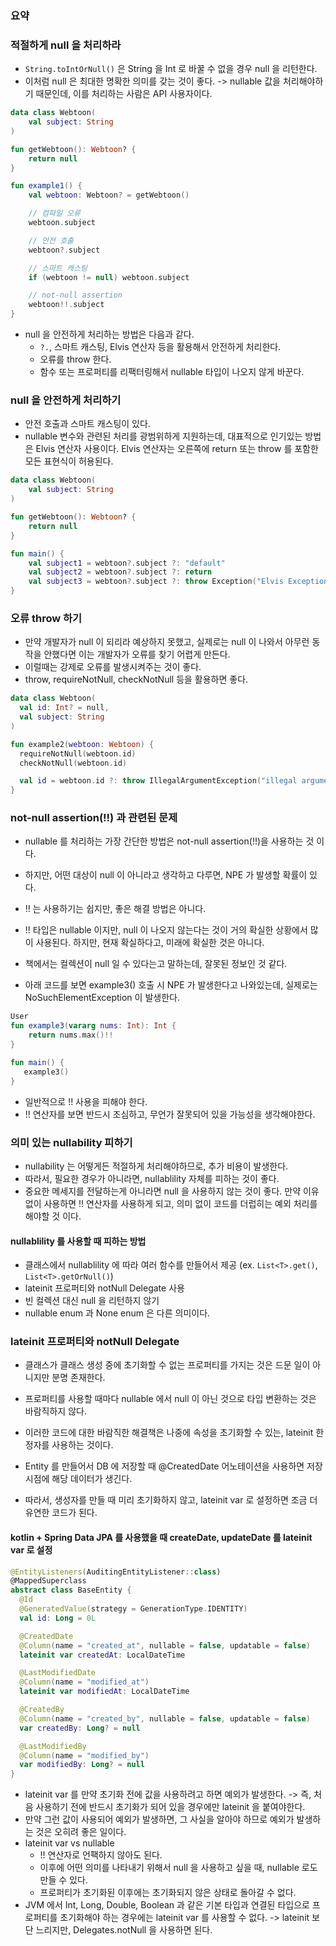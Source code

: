 ### 요약

### 적절하게 null 을 처리하라
* ```String.toIntOrNull()``` 은 String 을 Int 로 바꿀 수 없을 경우 null 을 리턴한다.
* 이처럼 null 은 최대한 명확한 의미를 갖는 것이 좋다. -> nullable 값을 처리해야하기 때문인데, 이를 처리하는 사람은 API 사용자이다.

```kotlin
data class Webtoon(
    val subject: String
)

fun getWebtoon(): Webtoon? {
    return null
}

fun example1() {
    val webtoon: Webtoon? = getWebtoon()

    // 컴파일 오류
    webtoon.subject

    // 안전 호출
    webtoon?.subject

    // 스마트 캐스팅
    if (webtoon != null) webtoon.subject

    // not-null assertion
    webtoon!!.subject
}
```

* null 을 안전하게 처리하는 방법은 다음과 같다.
  * ```?.```, 스마트 캐스팅, Elvis 연산자 등을 활용해서 안전하게 처리한다.
  * 오류를 throw 한다.
  * 함수 또는 프로퍼티를 리팩터링해서 nullable 타입이 나오지 않게 바꾼다.

### null 을 안전하게 처리하기
* 안전 호출과 스마트 캐스팅이 있다.
* nullable 변수와 관련된 처리를 광범위하게 지원하는데, 대표적으로 인기있는 방법은 Elvis 연산자 사용이다. Elvis 연산자는 오른쪽에 return 또는 throw 를 포함한 모든 표현식이 허용된다.

```kotlin
data class Webtoon(
    val subject: String
)

fun getWebtoon(): Webtoon? {
    return null
}

fun main() {
    val subject1 = webtoon?.subject ?: "default"
    val subject2 = webtoon?.subject ?: return
    val subject3 = webtoon?.subject ?: throw Exception("Elvis Exception")
}
```

### 오류 throw 하기
* 만약 개발자가 null 이 되리라 예상하지 못했고, 실제로는 null 이 나와서 아무런 동작을 안했다면 이는 개발자가 오류를 찾기 어렵게 만든다.
* 이럴때는 강제로 오류를 발생시켜주는 것이 좋다.
* throw, requireNotNull, checkNotNull 등을 활용하면 좋다.

```kotlin
data class Webtoon(
  val id: Int? = null,
  val subject: String
)

fun example2(webtoon: Webtoon) {
  requireNotNull(webtoon.id)
  checkNotNull(webtoon.id)

  val id = webtoon.id ?: throw IllegalArgumentException("illegal argument exception")
}
```

### not-null assertion(!!) 과 관련된 문제
* nullable 를 처리하는 가장 간단한 방법은 not-null assertion(!!)을 사용하는 것 이다.
* 하지만, 어떤 대상이 null 이 아니라고 생각하고 다루면, NPE 가 발생할 확률이 있다.
* !! 는 사용하기는 쉽지만, 좋은 해결 방법은 아니다.
* !! 타입은 nullable 이지만, null 이 나오지 않는다는 것이 거의 확실한 상황에서 많이 사용된다. 하지만, 현재 확실하다고, 미래에 확실한 것은 아니다.

* 책에서는 컬렉션이 null 일 수 있다는고 말하는데, 잘못된 정보인 것 같다.
* 아래 코드를 보면 example3() 호출 시 NPE 가 발생한다고 나와있는데, 실제로는 NoSuchElementException 이 발생한다.

```kotlin
User
fun example3(vararg nums: Int): Int {
    return nums.max()!!
}

fun main() {
   example3()
}
```

* 일반적으로 !! 사용을 피해야 한다.
* !! 연산자를 보면 반드시 조심하고, 무언가 잘못되어 있을 가능성을 생각해야한다.

### 의미 있는 nullability 피하기
* nullability 는 어떻게든 적절하게 처리해야하므로, 추가 비용이 발생한다.
* 따라서, 필요한 경우가 아니라면, nullablility 자체를 피하는 것이 좋다.
* 중요한 메세지를 전달하는게 아니라면 null 을 사용하지 않는 것이 좋다. 만약 이유 없이 사용하면 !! 연산자를 사용하게 되고, 의미 없이 코드를 더럽히는 예외 처리를 해야할 것 이다.

#### nullablility 를 사용할 때 피하는 방법
* 클래스에서 nullablility 에 따라 여러 함수를 만들어서 제공 (ex. ```List<T>.get()```, ```List<T>.getOrNull()```)
* lateinit 프로퍼티와 notNull Delegate 사용 
* 빈 컬렉션 대신 null 을 리턴하지 않기
* nullable enum 과 None enum 은 다른 의미이다.

### lateinit 프로퍼티와 notNull Delegate
* 클래스가 클래스 생성 중에 초기화할 수 없는 프로퍼티를 가지는 것은 드문 일이 아니지만 분명 존재한다.
* 프로퍼티를 사용할 때마다 nullable 에서 null 이 아닌 것으로 타입 변환하는 것은 바람직하지 않다.
* 이러한 코드에 대한 바람직한 해결책은 나중에 속성을 초기화할 수 있는, lateinit 한정자를 사용하는 것이다.

* Entity 를 만들어서 DB 에 저장할 때 @CreatedDate 어노테이션을 사용하면 저장 시점에 해당 데이터가 생긴다.
* 따라서, 생성자를 만들 때 미리 초기화하지 않고, lateinit var 로 설정하면 조금 더 유연한 코드가 된다.

#### kotlin + Spring Data JPA 를 사용했을 때 createDate, updateDate 를 lateinit var 로 설정
```kotlin
@EntityListeners(AuditingEntityListener::class)
@MappedSuperclass
abstract class BaseEntity {
  @Id
  @GeneratedValue(strategy = GenerationType.IDENTITY)
  val id: Long = 0L

  @CreatedDate
  @Column(name = "created_at", nullable = false, updatable = false)
  lateinit var createdAt: LocalDateTime

  @LastModifiedDate
  @Column(name = "modified_at")
  lateinit var modifiedAt: LocalDateTime

  @CreatedBy
  @Column(name = "created_by", nullable = false, updatable = false)
  var createdBy: Long? = null

  @LastModifiedBy
  @Column(name = "modified_by")
  var modifiedBy: Long? = null
}
```

* lateinit var 를 만약 초기화 전에 값을 사용하려고 하면 예외가 발생한다. -> 즉, 처음 사용하기 전에 반드시 초기화가 되어 있을 경우에만 lateinit 을 붙여야한다.
* 만약 그런 값이 사용되어 예외가 발생하면, 그 사실을 알아야 하므로 예외가 발생하는 것은 오히려 좋은 일이다.
* lateinit var vs nullable
  * !! 연산자로 언팩하지 않아도 된다.
  * 이후에 어떤 의미를 나타내기 위해서 null 을 사용하고 싶을 때, nullable 로도 만들 수 있다.
  * 프로퍼티가 초기화된 이후에는 초기화되지 않은 상태로 돌아갈 수 없다.
* JVM 에서 Int, Long, Double, Boolean 과 같은 기본 타입과 연결된 타입으로 프로퍼티를 초기화해야 하는 경우에는 lateinit var 를 사용할 수 없다. -> lateinit 보단 느리지만, Delegates.notNull 을 사용하면 된다.
